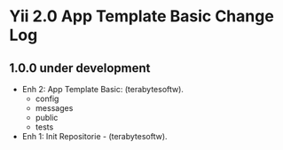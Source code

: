 Yii 2.0 App Template Basic Change Log
=====================================

1.0.0 under development
-----------------------

- Enh 2: App Template Basic: (terabytesoftw).
  - config
  - messages
  - public
  - tests
- Enh 1: Init Repositorie - (terabytesoftw).
